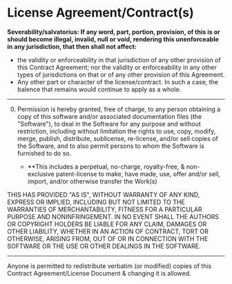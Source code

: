 

# License Agreement/Contract(s)
**Severability/salvatorius: If any word, part, portion, provision, of this is or should become illegal, invalid, null or void, rendering this unenforceable in any jurisdiction, that then shall not affect:** 

* the validity or enforceability in that jurisdiction of any other provision of this Contract Agreement; nor the validity or enforceability in any other types of jurisdictions on that or of any other provision of this Agreement.
* Any other part or character of the license/contract. 
In such a case, the balence that remains would continue to apply as a whole. 

---

<Year> 
<Copyright Holder/Licensor> 

0. Permission is hereby granted, free of charge, to any person obtaining a copy of this
software and/or associated documentation files (the "Software"), to deal in the Software
for any purpose and without restriction, including without limitation the rights to use, copy, modify,
merge, publish, distribute, sublicense, re-license, and/or sell copies of the Software, and to
also permit persons to whom the Software is furnished to do so. 
   
   + **This includes a perpetual, no-charge, royalty-free, & non-exclusive patent-license 
   to make, have made, use, offer and/or sell, import, and/or otherwise transfer the Work(s)   
  
THIS HAS PROVIDED "AS IS", WITHOUT WARRANTY OF ANY KIND, EXPRESS OR IMPLIED,
INCLUDING BUT NOT LIMITED TO THE WARRANTIES OF MERCHANTABILITY, FITNESS FOR A
PARTICULAR PURPOSE AND NONINFRINGEMENT. IN NO EVENT SHALL THE AUTHORS OR COPYRIGHT
HOLDERS BE LIABLE FOR ANY CLAIM, DAMAGES OR OTHER LIABILITY, WHETHER IN AN ACTION
OF CONTRACT, TORT OR OTHERWISE, ARISING FROM, OUT OF OR IN CONNECTION WITH THE
SOFTWARE OR THE USE OR OTHER DEALINGS IN THE SOFTWARE. 
  
  --- 
   
Anyone is permitted to redistribute verbatim (or modified) copies of this Contract Agreement/License Document & changing it is allowed.  

